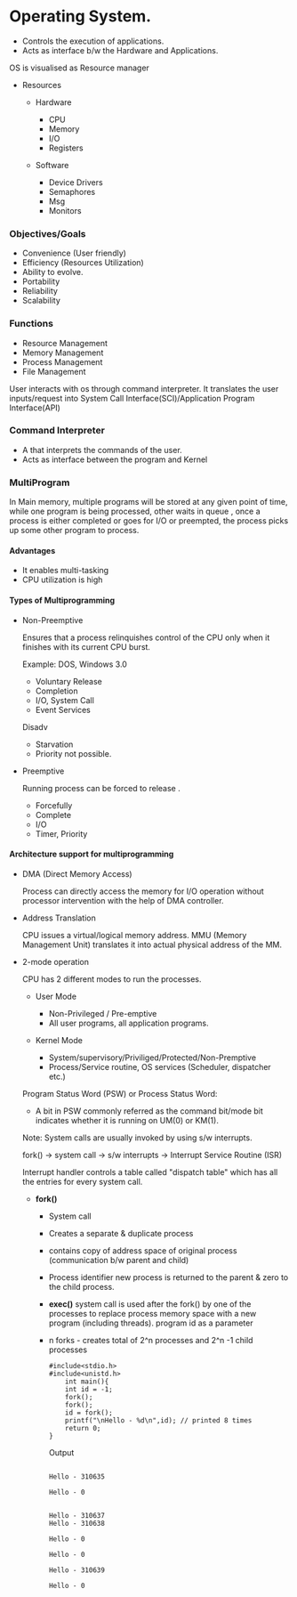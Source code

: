 # Operating System.

* Controls the execution of applications.
* Acts as interface b/w the Hardware and Applications.

OS is visualised as Resource manager

* Resources

    - Hardware

        * CPU
        * Memory
        * I/O
        * Registers

    - Software

        * Device Drivers
        * Semaphores
        * Msg
        * Monitors


### Objectives/Goals 

* Convenience (User friendly)
* Efficiency (Resources Utilization) 
* Ability to evolve.
* Portability
* Reliability
* Scalability

### Functions

* Resource Management
* Memory Management
* Process Management
* File Management


User interacts with os through command interpreter. It translates the user inputs/request into System Call Interface(SCI)/Application Program Interface(API)


### Command Interpreter 

* A that interprets the commands of the user.
* Acts as interface between the program and Kernel

### MultiProgram

In Main memory, multiple programs will be stored at any given point of time, while one program is being processed, other waits in queue , once a process is either completed or goes for I/O or preempted, the process picks up some other program to process.

#### Advantages

* It enables multi-tasking
* CPU utilization is high 

#### Types of Multiprogramming

* Non-Preemptive

    Ensures that a process relinquishes control of the CPU only when it finishes with its current CPU burst.

    Example: DOS, Windows 3.0

    - Voluntary Release
    - Completion
    - I/O, System Call
    - Event Services

    Disadv

    - Starvation
    - Priority not possible.

* Preemptive

    Running process can be forced to release .

    - Forcefully
    - Complete
    - I/O
    - Timer, Priority

#### Architecture support for multiprogramming

* DMA (Direct Memory Access)

    Process can directly access the memory for I/O operation without processor intervention with the help of DMA controller.

* Address Translation

    CPU issues a virtual/logical memory address. MMU (Memory Management Unit) translates it into actual physical address of the MM.

* 2-mode operation

    CPU has 2 different modes to run the processes.

    - User Mode

        - Non-Privileged / Pre-emptive
        - All user programs, all application programs.
    
    - Kernel Mode

        - System/supervisory/Priviliged/Protected/Non-Premptive
        - Process/Service routine, OS services (Scheduler, dispatcher etc.)


    Program Status Word (PSW) or Process Status Word:

    - A bit in PSW commonly referred as the command bit/mode bit indicates whether it is running on UM(0) or KM(1).
    
    Note: System calls are usually invoked by using s/w interrupts.

    fork() -> system call -> s/w interrupts -> Interrupt Service Routine (ISR)

    Interrupt handler controls a table called "dispatch table" which has all the entries for every system call.

    * **fork()**
        - System call
        - Creates a separate & duplicate process
        - contains copy of address space of original process (communication b/w parent and child)
        - Process identifier new process is returned to the parent & zero to the child process.
        - **exec()** system call is used after the fork() by one of the processes to replace process memory space with a new program (including threads). program id as a parameter

        - n forks - creates total of 2^n processes and 2^n -1 child processes
            ```
            #include<stdio.h>
            #include<unistd.h>
                int main(){
                int id = -1;
                fork();
                fork();
                id = fork();
                printf("\nHello - %d\n",id); // printed 8 times
                return 0;
            }
            ```
            Output
            ```

            Hello - 310635

            Hello - 0


            Hello - 310637
            Hello - 310638

            Hello - 0

            Hello - 0

            Hello - 310639

            Hello - 0
            ```